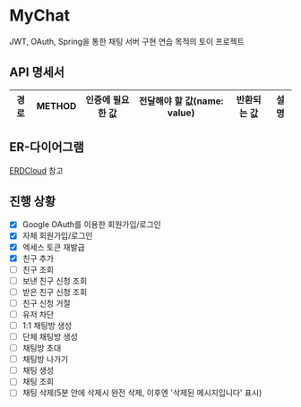 # MyChat

JWT, OAuth, Spring을 통한 채팅 서버 구현 연습 목적의 토이 프로젝트

## API 명세서
|경로|METHOD|인증에 필요한 값|전달해야 할 값(name: value)|반환되는 값|설명|
|---|---|---|---|---|---|

## ER-다이어그램
[ERDCloud](https://www.erdcloud.com/d/wjeAJAgfieEpQtStm) 참고

## 진행 상황
- [x] Google OAuth를 이용한 회원가입/로그인
- [x] 자체 회원가입/로그인
- [x] 엑세스 토큰 재발급
- [x] 친구 추가
- [ ] 친구 조회
- [ ] 보낸 친구 신청 조회
- [ ] 받은 친구 신청 조회
- [ ] 친구 신청 거절
- [ ] 유저 차단
- [ ] 1:1 채팅방 생성
- [ ] 단체 채팅방 생성
- [ ] 채팅방 초대
- [ ] 채팅방 나가기
- [ ] 채팅 생성
- [ ] 채팅 조회
- [ ] 채팅 삭제(5분 안에 삭제시 완전 삭제, 이후엔 '삭제된 메시지입니다' 표시)
